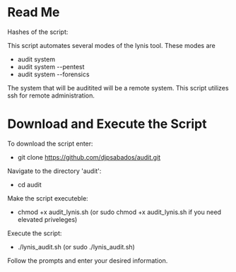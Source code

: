 # Read Me

Hashes of the script:

This script automates several modes of the lynis tool. These modes are 
  - audit system
  - audit system --pentest
  - audit system --forensics
    
The system that will be auditited will be a remote system. This script utilizes ssh for remote administration. 

# Download and Execute the Script
To download the script enter:
- git clone https://github.com/djpsabados/audit.git

Navigate to the directory 'audit': 
- cd audit

Make the script executeble:
- chmod +x audit_lynis.sh (or sudo chmod +x audit_lynis.sh if you need elevated priveleges)

Execute the script: 
- ./lynis_audit.sh (or sudo ./lynis_audit.sh)

Follow the prompts and enter your desired information.




